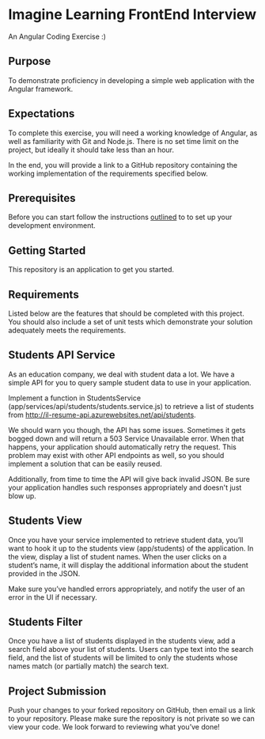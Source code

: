 # Imagine Learning FrontEnd Interview

An Angular Coding Exercise :)

## Purpose
To demonstrate proficiency in developing a simple web application with the Angular framework.

## Expectations
To complete this exercise, you will need a working knowledge of Angular, as well as familiarity with Git and Node.js. There is no set time limit on the project, but ideally it should take less than an hour.

In the end, you will provide a link to a GitHub repository containing the working implementation of the requirements specified below.

## Prerequisites
Before you can start follow the instructions [outlined](REPOINFO.md) to to set up your development environment.

## Getting Started
This repository is an application to get you started.

## Requirements
Listed below are the features that should be completed with this project. You should also include a set of unit tests which demonstrate your solution adequately meets the requirements.

## Students API Service
As an education company, we deal with student data a lot. We have a simple API for you to query sample student data to use in your application.

Implement a function in StudentsService (app/services/api/students/students.service.js) to retrieve a list of students from http://il-resume-api.azurewebsites.net/api/students. 

We should warn you though, the API has some issues. Sometimes it gets bogged down and will return a 503 Service Unavailable error. When that happens, your application should automatically retry the request. This problem may exist with other API endpoints as well, so you should implement a solution that can be easily reused.

Additionally, from time to time the API will give back invalid JSON. Be sure your application handles such responses appropriately and doesn't just blow up.

## Students View
Once you have your service implemented to retrieve student data, you’ll want to hook it up to the students view (app/students) of the application. In the view, display a list of student names. When the user clicks on a student’s name, it will display the additional information about the student provided in the JSON.

Make sure you’ve handled errors appropriately, and notify the user of an error in the UI if necessary.

## Students Filter
Once you have a list of students displayed in the students view, add a search field above your list of students. Users can type text into the search field, and the list of students will be limited to only the students whose names match (or partially match) the search text.

## Project Submission
Push your changes to your forked repository on GitHub, then email us a link to your repository. Please make sure the repository is not private so we can view your code. We look forward to reviewing what you’ve done!
